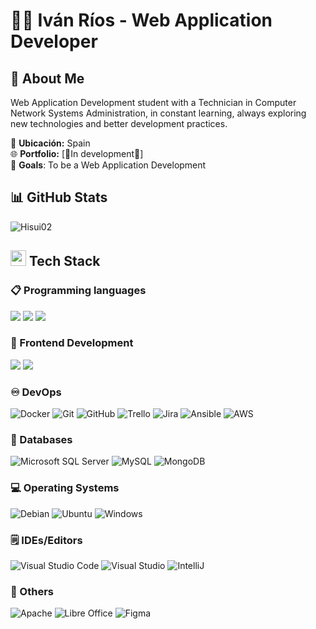 # 👨‍💻 Iván Ríos - Web Application Developer

## 💫 About Me
Web Application Development student with a Technician in Computer Network Systems Administration, in constant learning, always exploring new technologies and better development practices.

📍 **Ubicación:** Spain <br>
🌐 **Portfolio:** [🚧In development🚧]  
🎯 **Goals**: To be a Web Application Development

## 📊 GitHub Stats
<img align="center" src="https://github-readme-stats.vercel.app/api/top-langs?username=Ivanrr462&show_icons=true&theme=dark&locale=en&layout=compact" alt="Hisui02" />

<br>

## <img  src="https://media2.giphy.com/media/QssGEmpkyEOhBCb7e1/giphy.gif?cid=ecf05e47a0n3gi1bfqntqmob8g9aid1oyj2wr3ds3mg700bl&rid=giphy.gif" width ="25"><b> Tech Stack</b>

### 📋 Programming languages
<span>
  <img src="https://img.shields.io/badge/Java-%23ED8B00.svg?logo=openjdk&logoColor=white">
  <img src="https://img.shields.io/badge/Php-%23777BB4.svg?logo=php&logoColor=white">
  <img src="https://img.shields.io/badge/Javascript-%23323330.svg?logo=javascript&logoColor=%23F7DF1E">
</span>

### 🎨 Frontend Development
<span>
  <img src="https://img.shields.io/badge/HTML5-%23E34F26.svg?logo=html5&logoColor=white">
  <img src="https://img.shields.io/badge/CSS3-%231572B6.svg?logo=css3&logoColor=white">
</span>

### ♾️ DevOps
<span>
  <img alt="Docker" src="https://img.shields.io/badge/Docker-%230db7ed.svg?logo=docker&logoColor=white">
  <img alt="Git" src="https://img.shields.io/badge/Git-%23F05033.svg?logo=git&logoColor=white"/>
  <img alt="GitHub" src="https://img.shields.io/badge/GitHub-%23121011.svg?logo=github&logoColor=white"/>
  <img alt="Trello" src="https://img.shields.io/badge/Trello-%23026AA7.svg?logo=Trello&logoColor=white">
  <img alt="Jira" src="https://img.shields.io/badge/jira-%230A0FFF.svg?logo=jira&logoColor=white">
  <img alt="Ansible" src="https://img.shields.io/badge/Ansible-%231A1918.svg?logo=ansible&logoColor=white"/>
  <img alt="AWS" src="https://img.shields.io/badge/AWS-%23FF9900.svg?logo=amazon-aws&logoColor=white">
</span>

### 💾 Databases
<span>
  <img alt="Microsoft SQL Server" src="https://img.shields.io/badge/Microsoft%20SQL%20Server-CC2927?logo=microsoft%20sql%20server&logoColor=white"/>
  <img alt="MySQL" src="https://img.shields.io/badge/Mysql-4479A1.svg?logo=mysql&logoColor=white">
  <img alt="MongoDB" src="https://img.shields.io/badge/MongoDB-%234ea94b.svg?logo=mongodb&logoColor=white">
</span>

### 💻 Operating Systems
<span>
  <img alt="Debian" src="https://img.shields.io/badge/Debian-D70A53?logo=debian&logoColor=white">
  <img alt="Ubuntu" src="https://img.shields.io/badge/Ubuntu-E95420?logo=ubuntu&logoColor=white"/>
  <img alt="Windows" src="https://img.shields.io/badge/Windows-0078D6?logo=windows&logoColor=white"/>
</span>

### 🗒️ IDEs/Editors
<span>
  <img alt="Visual Studio Code" src="https://img.shields.io/badge/Visual%20Studio%20Code-0078d7.svg?logo=visual-studio-code&logoColor=white">
  <img alt="Visual Studio" src="https://img.shields.io/badge/Visual%20Studio-5C2D91.svg?logo=visual-studio&logoColor=white"/>
  <img alt="IntelliJ" src="https://img.shields.io/badge/IntelliJIDEA-000000.svg?logo=intellij-idea&logoColor=white"/>
</span>
</span>

### 🔎 Others
<span>
  <img alt="Apache" src="https://img.shields.io/badge/apache-%23D42029.svg?logo=apache&logoColor=white">
  <img alt="Libre Office" src="https://img.shields.io/badge/LibreOffice-%2318A303?logo=LibreOffice&logoColor=white">
  <img alt="Figma" src="https://img.shields.io/badge/figma-%23F24E1E.svg?logo=figma&logoColor=white">
</span>

<br>





